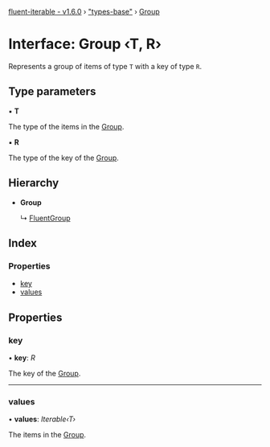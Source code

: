 [fluent-iterable - v1.6.0](../README.md) › ["types-base"](../modules/_types_base_.md) › [Group](_types_base_.group.md)

# Interface: Group ‹**T, R**›

Represents a group of items of type `T` with a key of type `R`.

## Type parameters

▪ **T**

The type of the items in the [Group](_types_base_.group.md).

▪ **R**

The type of the key of the [Group](_types_base_.group.md).

## Hierarchy

* **Group**

  ↳ [FluentGroup](_types_.fluentgroup.md)

## Index

### Properties

* [key](_types_base_.group.md#key)
* [values](_types_base_.group.md#values)

## Properties

###  key

• **key**: *R*

The key of the [Group](_types_base_.group.md).

___

###  values

• **values**: *Iterable‹T›*

The items in the [Group](_types_base_.group.md).

